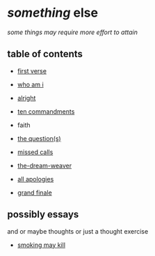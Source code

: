 # _something_ else

<!-- # other-side, maybe with branch name other, again, maybe -->

<!-- could also go with maine -->

_some things may require more effort to attain_

## table of contents

- [first verse](./pieces/first-verse.md)

- [who am i](./pieces/first-verse.md)

- [alright](./pieces/alright.md)

- [ten commandments](./pieces/ten-commandments.md)

- faith

- [the question(s)](./pieces/the-questions.md)

- [missed calls](./pieces/missed-calls.md)

- [the-dream-weaver](./pieces/the-dream-weaver.md)

- [all apologies](./pieces/all-apologies.md)

- [grand finale](./pieces/grand-finale.md)

<!-- - the little things -->
<!-- the ego is the egg, an inflated ego is the chicken

visual model of what is an ego -->
<!-- - governing philosophy -->

## possibly essays

and or maybe thoughts or just a thought exercise

- [smoking may kill](./possibly-essays/smoking-may-kill.md)

